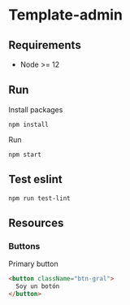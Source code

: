 # Template-admin

## Requirements
- Node >= 12

## Run
Install packages
```
npm install
```
Run
```
npm start
```

## Test eslint
```
npm run test-lint
```

## Resources

### Buttons
Primary button
```html
<button className="btn-gral">
  Soy un botón
</button>
```

